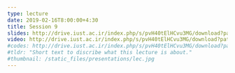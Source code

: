```yaml
---
type: lecture
date: 2019-02-16T8:00:00+4:30
title: Session 9
slides: http://drive.iust.ac.ir/index.php/s/pvH40tElHCvu3MG/download?path=%2FSlides&files=AP_Session9.pdf
video: http://drive.iust.ac.ir/index.php/s/pvH40tElHCvu3MG/download?path=%2FClassVideos&files=S9.mp4
#codes: http://drive.iust.ac.ir/index.php/s/pvH40tElHCvu3MG/download?path=%2FCode&files=S9.zip
#tldr: "Short text to discribe what this lecture is about."
#thumbnail: /static_files/presentations/lec.jpg
---
```

